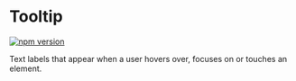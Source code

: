 # Tooltip

[![npm version](https://img.shields.io/npm/v/%40vrembem%2Ftooltip.svg)](https://www.npmjs.com/package/%40vrembem%2Ftooltip)

Text labels that appear when a user hovers over, focuses on or touches an element.
